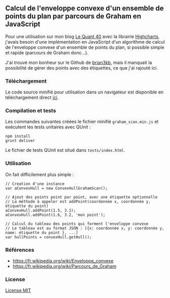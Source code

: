 ## Calcul de l'enveloppe convexe d'un ensemble de points du plan par parcours de Graham en JavaScript

Pour une utilisation sur mon blog [Le Quant 40](http://www.lequant40.com/2016/01/etat-des-principaux-indices-boursiers_14.html) avec la librairie [Highcharts](http://www.highcharts.com/), j'avais besoin d'une implémentation en JavaScript d'un algorithme de calcul de l'enveloppe convexe d'un ensemble de points du plan, si possible simple et rapide (parcours de Graham donc...).

J'ai trouvé mon bonheur sur le Github de [brian3kb](https://github.com/brian3kb/graham_scan_js), mais il manquait la possibilité de gérer des points avec des étiquettes, ce que j'ai rajouté ici.


### Téléchargement

Le code source minifié pour utilisation dans un navigateur est disponible en téléchargement direct [ici](http://raw.github.com/lequant40/graham_scan_js/master/graham_scan.min.js).


### Compilation et tests

Les commandes suivantes créées le fichier minifié `graham_scan.min.js` et exécutent les tests unitaires avec QUnit :

	npm install
	grunt deliver

Le fichier de tests QUnit est situé dans `tests/index.html`.


### Utilisation

On fait difficilement plus simple :

    // Creation d'une instance
    var aConvexHull = new ConvexHullGrahamScan();

    // Ajout des points point par point, avec une étiquette optionnelle 
    // La méthode à appeler est addPoint(coordonnée x, coordonnée y, étiquette du point)
    aConvexHull.addPoint(1.5, 3.1);
    aConvexHull.addPoint(1.6, 3.2, 'mon point');
    
    // Calcul du tableau des points qui forment l'enveloppe convexe
    // Le tableau est au format JSON : [{x: coordonnée x, y: coordonnée y, name: étiquette du point }, ...]
    var hullPoints = convexHull.getHull();

    
### Références

* https://fr.wikipedia.org/wiki/Enveloppe_convexe
* https://fr.wikipedia.org/wiki/Parcours_de_Graham


### License

[License MIT](https://fr.wikipedia.org/wiki/Licence_MIT)
